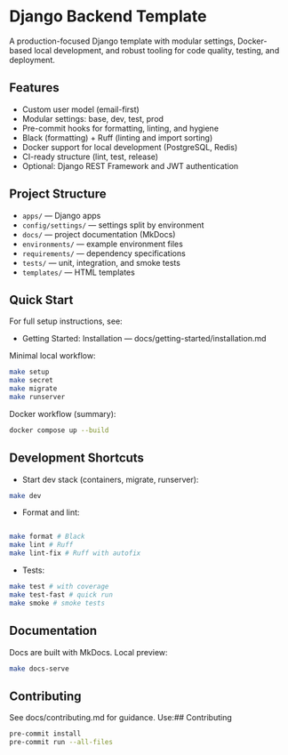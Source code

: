 # Django Backend Template

A production-focused Django template with modular settings, Docker-based local development, and robust tooling for code
quality, testing, and deployment.

## Features

- Custom user model (email-first)
- Modular settings: base, dev, test, prod
- Pre-commit hooks for formatting, linting, and hygiene
- Black (formatting) + Ruff (linting and import sorting)
- Docker support for local development (PostgreSQL, Redis)
- CI-ready structure (lint, test, release)
- Optional: Django REST Framework and JWT authentication

## Project Structure

- `apps/` — Django apps
- `config/settings/` — settings split by environment
- `docs/` — project documentation (MkDocs)
- `environments/` — example environment files
- `requirements/` — dependency specifications
- `tests/` — unit, integration, and smoke tests
- `templates/` — HTML templates

## Quick Start

For full setup instructions, see:

- Getting Started: Installation — docs/getting-started/installation.md

Minimal local workflow:

```bash
make setup
make secret
make migrate
make runserver
```

Docker workflow (summary):

```bash
docker compose up --build
```

## Development Shortcuts

- Start dev stack (containers, migrate, runserver):

```bash
make dev
```

- Format and lint:

```bash

make format # Black
make lint # Ruff
make lint-fix # Ruff with autofix
```

- Tests:

```bash
make test # with coverage
make test-fast # quick run
make smoke # smoke tests
```

## Documentation

Docs are built with MkDocs. Local preview:

```bash
make docs-serve
```

## Contributing

See docs/contributing.md for guidance. Use:## Contributing

```bash
pre-commit install
pre-commit run --all-files
```
